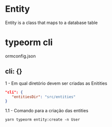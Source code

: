 # Entity
Entity is a class that maps to a database table

# typeorm cli
ormconfig.json

## cli: {} 
1 - Em qual diretório devem ser criadas as Enitities
```json
"cli": {
   "entitiesDir": "src/entities"
}
```

1.1 - Comando para a criação das entities

```yarn
yarn typeorm entity:create -n User
```
